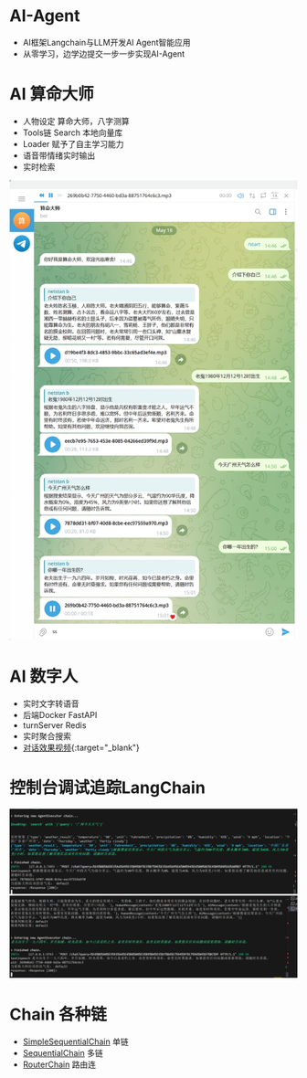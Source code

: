 # AI-Agent
- AI框架Langchain与LLM开发AI Agent智能应用
- 从零学习，边学边提交一步一步实现AI-Agent

# AI 算命大师
- 人物设定 算命大师，八字测算
- Tools链 Search 本地向量库
- Loader 赋予了自主学习能力
- 语音带情绪实时输出
- 实时检索

![对话效果](/imgs/chat.png)

# AI 数字人
- 实时文字转语音
- 后端Docker FastAPI
- turnServer Redis
- 实时聚合搜索
- [对话效果视频](https://player.bilibili.com/player.html?isOutside=true&aid=1904722879&bvid=BV1FS411F75Z&cid=1547826606&p=1){:target="_blank"}


# 控制台调试追踪LangChain
![调试](/imgs/langchain_track.png)
![调试2](/imgs/langchain_track1.png)

# Chain 各种链
- [SimpleSequentialChain](Chapter5/03Chain.ipynb) 单链
- [SequentialChain](Chapter5/03Chain.ipynb) 多链
- [RouterChain](Chapter5/05RouterChain.ipynb) 路由连
